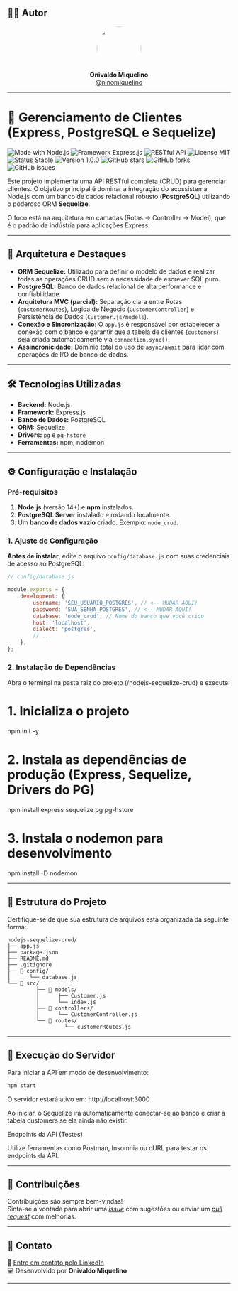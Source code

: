 ## 👨‍💻 Autor

<div align="center">
  <img src="https://avatars.githubusercontent.com/ninomiquelino" width="100" height="100" style="border-radius: 50%">
  <br>
  <strong>Onivaldo Miquelino</strong>
  <br>
  <a href="https://github.com/ninomiquelino">@ninomiquelino</a>
</div>

---

# 👥 Gerenciamento de Clientes (Express, PostgreSQL e Sequelize)

![Made with Node.js](https://img.shields.io/badge/Node.js-339933?logo=node.js&logoColor=white)
![Framework Express.js](https://img.shields.io/badge/Express.js-000000?logo=express&logoColor=white)
![RESTful API](https://img.shields.io/badge/API-RESTful-ff6f00)
![License MIT](https://img.shields.io/badge/License-MIT-green)
![Status Stable](https://img.shields.io/badge/Status-Stable-success)
![Version 1.0.0](https://img.shields.io/badge/Version-1.0.0-blue)
![GitHub stars](https://img.shields.io/github/stars/NinoMiquelino/nodejs-sequelize-crud?style=social)
![GitHub forks](https://img.shields.io/github/forks/NinoMiquelino/nodejs-sequelize-crud?style=social)
![GitHub issues](https://img.shields.io/github/issues/NinoMiquelino/nodejs-sequelize-crud)

Este projeto implementa uma API RESTful completa (CRUD) para gerenciar clientes. O objetivo principal é dominar a integração do ecossistema Node.js com um banco de dados relacional robusto (**PostgreSQL**) utilizando o poderoso ORM **Sequelize**.

O foco está na arquitetura em camadas (Rotas -> Controller -> Model), que é o padrão da indústria para aplicações Express.

---

## 🚀 Arquitetura e Destaques

* **ORM Sequelize:** Utilizado para definir o modelo de dados e realizar todas as operações CRUD sem a necessidade de escrever SQL puro.
* **PostgreSQL:** Banco de dados relacional de alta performance e confiabilidade.
* **Arquitetura MVC (parcial):** Separação clara entre Rotas (`customerRoutes`), Lógica de Negócio (`CustomerController`) e Persistência de Dados (`Customer.js/models`).
* **Conexão e Sincronização:** O `app.js` é responsável por estabelecer a conexão com o banco e garantir que a tabela de clientes (`customers`) seja criada automaticamente via `connection.sync()`.
* **Assincronicidade:** Domínio total do uso de `async/await` para lidar com operações de I/O de banco de dados.

---

## 🛠️ Tecnologias Utilizadas

* **Backend:** Node.js
* **Framework:** Express.js
* **Banco de Dados:** PostgreSQL
* **ORM:** Sequelize
* **Drivers:** `pg` e `pg-hstore`
* **Ferramentas:** npm, nodemon

---

## ⚙️ Configuração e Instalação

### Pré-requisitos

1.  **Node.js** (versão 14+) e **npm** instalados.
2.  **PostgreSQL Server** instalado e rodando localmente.
3.  Um **banco de dados vazio** criado. Exemplo: `node_crud`.

### 1. Ajuste de Configuração

**Antes de instalar**, edite o arquivo `config/database.js` com suas credenciais de acesso ao PostgreSQL:

```javascript
// config/database.js

module.exports = {
    development: {
        username: 'SEU_USUARIO_POSTGRES', // <-- MUDAR AQUI!
        password: 'SUA_SENHA_POSTGRES', // <-- MUDAR AQUI!
        database: 'node_crud', // Nome do banco que você criou
        host: 'localhost',
        dialect: 'postgres', 
        // ...
    },
};
```

### 2. Instalação de Dependências

​Abra o terminal na pasta raiz do projeto (/nodejs-sequelize-crud) e execute:

# 1. Inicializa o projeto
npm init -y

# 2. Instala as dependências de produção (Express, Sequelize, Drivers do PG)
npm install express sequelize pg pg-hstore

# 3. Instala o nodemon para desenvolvimento
npm install -D nodemon

---

## 🧩 Estrutura do Projeto

Certifique-se de que sua estrutura de arquivos está organizada da seguinte forma:

```
nodejs-sequelize-crud/
├── app.js
├── package.json
├── README.md
├── .gitignore
├── 📁 config/
│      └── database.js 
└── 📁 src/
         ├── 📁 models/
         │      ├── Customer.js      
         │      └── index.js 
         ├── 📁 controllers/         
         │      └── CustomerController.js 
         └── 📁 routes/         
                  └── customerRoutes.js                            
```

---

## 🚀 Execução do Servidor

​Para iniciar a API em modo de desenvolvimento:

```bash
npm start
```

O servidor estará ativo em: http://localhost:3000

​Ao iniciar, o Sequelize irá automaticamente conectar-se ao banco e criar a tabela customers se ela ainda não existir.

Endpoints da API (Testes)

Utilize ferramentas como Postman, Insomnia ou cURL para testar os endpoints da API.

---

## 🤝 Contribuições
Contribuições são sempre bem-vindas!  
Sinta-se à vontade para abrir uma [*issue*](https://github.com/NinoMiquelino/nodejs-sequelize-crud/issues) com sugestões ou enviar um [*pull request*](https://github.com/NinoMiquelino/nodejs-sequelize-crud/pulls) com melhorias.

---

## 💬 Contato
📧 [Entre em contato pelo LinkedIn](https://www.linkedin.com/in/onivaldomiquelino/)  
💻 Desenvolvido por **Onivaldo Miquelino**

---
